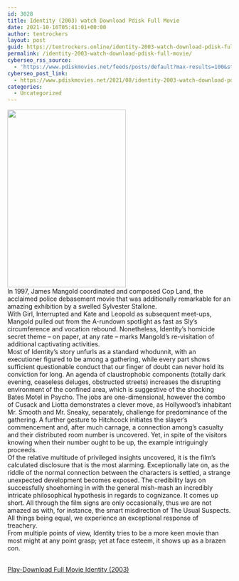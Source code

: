 ```yaml
---
id: 3028
title: Identity (2003) watch Download Pdisk Full Movie
date: 2021-10-16T05:41:01+00:00
author: tentrockers
layout: post
guid: https://tentrockers.online/identity-2003-watch-download-pdisk-full-movie/
permalink: /identity-2003-watch-download-pdisk-full-movie/
cyberseo_rss_source:
  - 'https://www.pdiskmovies.net/feeds/posts/default?max-results=100&start-index=801'
cyberseo_post_link:
  - https://www.pdiskmovies.net/2021/08/identity-2003-watch-download-pdisk-full.html
categories:
  - Uncategorized
---
```

<div class="separator">
  <a href="https://1.bp.blogspot.com/-008G0RVUKlo/YST-8GVueHI/AAAAAAAAarw/G8TBWLl71EQUlqHx7GSbIyl6jDLF11qCACLcBGAsYHQ/s840/Identity%2B%25282003%2529%2Bwatch%2BDownload%2BPdisk%2BFull%2BMovie.jpg" imageanchor="1"><img loading="lazy" border="0" data-original-height="840" data-original-width="560" height="400" src="https://1.bp.blogspot.com/-008G0RVUKlo/YST-8GVueHI/AAAAAAAAarw/G8TBWLl71EQUlqHx7GSbIyl6jDLF11qCACLcBGAsYHQ/w266-h400/Identity%2B%25282003%2529%2Bwatch%2BDownload%2BPdisk%2BFull%2BMovie.jpg" width="266" /></a>
</div>



<div>
  <div>
    <span>In 1997, James Mangold coordinated and composed Cop Land, the acclaimed police debasement movie that was additionally remarkable for an amazing exhibition by a swelled Sylvester Stallone.&nbsp;</span>
  </div>
  
  <div>
    <span>With Girl, Interrupted and Kate and Leopold as subsequent meet-ups, Mangold pulled out from the A-rundown spotlight as fast as Sly&#8217;s circumference and vocation rebound. Nonetheless, Identity&#8217;s homicide secret theme &#8211; on paper, at any rate &#8211; marks Mangold&#8217;s re-visitation of additional captivating activities.&nbsp;</span>
  </div>
  
  <div>
    <span>Most of Identity&#8217;s story unfurls as a standard whodunnit, with an executioner figured to be among a gathering, while every part shows sufficient questionable conduct that our finger of doubt can never hold its conviction for long. An agenda of claustrophobic components (totally dark evening, ceaseless deluges, obstructed streets) increases the disrupting environment of the confined area, which is suggestive of the shocking Bates Motel in Psycho. The jobs are one-dimensional, however the combo of Cusack and Liotta demonstrates a clever move, as Hollywood&#8217;s inhabitant Mr. Smooth and Mr. Sneaky, separately, challenge for predominance of the gathering. A further gesture to Hitchcock initiates the slayer&#8217;s commencement and, after much carnage, a connection among&#8217;s casualty and their distributed room number is uncovered. Yet, in spite of the visitors knowing when their number ought to be up, the example intriguingly proceeds.&nbsp;</span>
  </div>
  
  <div>
    <span>Of the relative multitude of privileged insights uncovered, it is the film&#8217;s calculated disclosure that is the most alarming. Exceptionally late on, as the riddle of the normal connection between the characters is settled, a strange unexpected development becomes exposed. The credibility lays on successfully shoehorning in with the general mish-mash an incredibly intricate philosophical hypothesis in regards to cognizance. It comes up short. All through the film signs are only occasionally, thus we are not amazed as with, for instance, the smart misdirection of The Usual Suspects. All things being equal, we experience an exceptional response of treachery.&nbsp;</span>
  </div>
  
  <div>
    <span>From multiple points of view, Identity tries to be a more keen movie than most might at any point grasp; yet at face esteem, it shows up as a brazen con.</span>
  </div>
</div>

  
<a href="https://kofilink.com/1/bnYyamc1MDA0N2pi?dn=1" target="popup" onclick="window.open('https://kofilink.com/1/bnYyamc1MDA0N2pi?dn=1','popup','width=600,height=600'); return false;" rel="noopener"><br /> Play-Download Full Movie Identity (2003)<br /> </a>